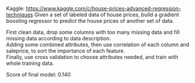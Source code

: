 Kaggle: https://www.kaggle.com/c/house-prices-advanced-regression-techniques
Given a set of labeled data of house prices, build a gradient boosting regressor to predict the house prices of another set of data.   

First clean data, drop some columns with too many missing data and fill missing data according to data description.   
Adding some combined attributes, then use correlation of each column and saleprice, to sort the importance of each feature.   
Finally, use cross validation to choose attributes needed, and train with whole training data.   

Score of final model: 0.140
